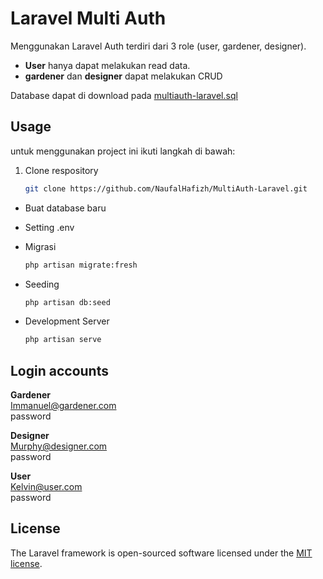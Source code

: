 # Laravel Multi Auth

Menggunakan Laravel Auth terdiri dari 3 role (user, gardener, designer).

- **User** hanya dapat melakukan read data.
- **gardener** dan **designer** dapat melakukan CRUD

Database dapat di download pada [multiauth-laravel.sql](https://github.com/NaufalHafizh/MultiAuth-Laravel/blob/91aa71fc42d89b6e636f3d6d56c8db99433d53b1/multiauth-laravel.sql)

## Usage

untuk menggunakan project ini ikuti langkah di bawah:

1. Clone respository

    ```bash
    git clone https://github.com/NaufalHafizh/MultiAuth-Laravel.git
    ```

- Buat database baru
- Setting .env
- Migrasi

    ```bash
    php artisan migrate:fresh
    ```

- Seeding

    ```bash
    php artisan db:seed
    ```

- Development Server

    ```bash
    php artisan serve
    ```

## Login accounts

**Gardener** <br>
Immanuel@gardener.com <br>
password <br>

**Designer** <br>
Murphy@designer.com <br>
password <br>

**User** <br>
Kelvin@user.com <br>
password <br>

## License

The Laravel framework is open-sourced software licensed under the [MIT license](https://opensource.org/licenses/MIT).
